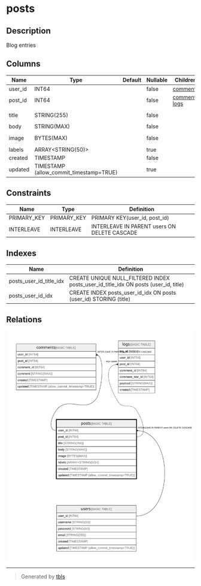 # posts

## Description

Blog entries

## Columns

| Name | Type | Default | Nullable | Children | Parents | Comment |
| ---- | ---- | ------- | -------- | -------- | ------- | ------- |
| user_id | INT64 |  | false | [comments](comments.md) | [users](users.md) |  |
| post_id | INT64 |  | false | [comments](comments.md) [logs](logs.md) | [users](users.md) |  |
| title | STRING(255) |  | false |  |  | Content of entry |
| body | STRING(MAX) |  | false |  |  |  |
| image | BYTES(MAX) |  | false |  |  | Hero image |
| labels | ARRAY<STRING(50)> |  | true |  |  |  |
| created | TIMESTAMP |  | false |  |  |  |
| updated | TIMESTAMP (allow_commit_timestamp=TRUE) |  | true |  |  |  |

## Constraints

| Name | Type | Definition |
| ---- | ---- | ---------- |
| PRIMARY_KEY | PRIMARY_KEY | PRIMARY KEY(user_id, post_id) |
| INTERLEAVE | INTERLEAVE | INTERLEAVE IN PARENT users ON DELETE CASCADE |

## Indexes

| Name | Definition |
| ---- | ---------- |
| posts_user_id_title_idx | CREATE UNIQUE NULL_FILTERED INDEX posts_user_id_title_idx ON posts (user_id, title) |
| posts_user_id_idx | CREATE INDEX posts_user_id_idx ON posts (user_id) STORING (title) |

## Relations

![er](posts.svg)

---

> Generated by [tbls](https://github.com/k1LoW/tbls)

